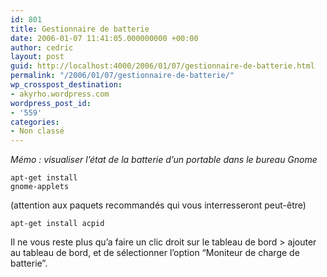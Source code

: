 ```yaml
---
id: 801
title: Gestionnaire de batterie
date: 2006-01-07 11:41:05.000000000 +00:00
author: cedric
layout: post
guid: http://localhost:4000/2006/01/07/gestionnaire-de-batterie.html
permalink: "/2006/01/07/gestionnaire-de-batterie/"
wp_crosspost_destination:
- akyrho.wordpress.com
wordpress_post_id:
- '559'
categories:
- Non classé
---
```

_Mémo : visualiser l’état de la batterie d’un portable dans le bureau Gnome_

<code class="highlighter-rouge">apt-get install gnome-applets</code>

(attention aux paquets recommandés qui vous interresseront peut-être)

<code class="highlighter-rouge">apt-get install acpid</code>

Il ne vous reste plus qu’a faire un clic droit sur le tableau de bord > ajouter au tableau de bord, et de sélectionner l’option “Moniteur de charge de batterie”.